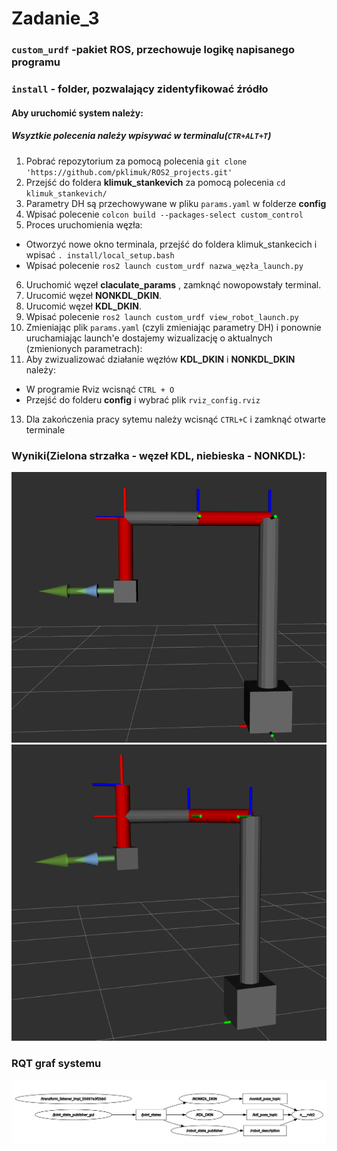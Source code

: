 # Zadanie_3

### `custom_urdf` -pakiet ROS, przechowuje logikę napisanego programu
### `install` - folder, pozwalający zidentyfikować źródło
#### Aby uruchomić system należy:
##### Wsyztkie polecenia należy wpisywać w terminalu(`CTR+ALT+T`)
1. Pobrać repozytorium za pomocą polecenia `git clone 'https://github.com/pklimuk/ROS2_projects.git'`
2. Przejść do foldera **klimuk_stankevich** za pomocą polecenia `cd klimuk_stankevich/`
3. Parametry DH są przechowywane w pliku `params.yaml` w folderze **config**
4. Wpisać polecenie `colcon build --packages-select custom_control`
5. Proces uruchomienia węzła:
  - Otworzyć nowe okno terminala, przejść do foldera klimuk_stankecich i wpisać `. install/local_setup.bash `
  - Wpisać polecenie `ros2 launch custom_urdf nazwa_węzła_launch.py` 
6. Uruchomić węzeł **claculate_params** , zamknąć nowopowstały terminal.
7. Urucomić węzeł **NONKDL_DKIN**.
8. Urucomić węzeł **KDL_DKIN**.
9. Wpisać polecenie `ros2 launch custom_urdf view_robot_launch.py `
10. Zmieniając plik `params.yaml` (czyli zmieniając parametry DH) i ponownie uruchamiając launch'e dostajemy wizualizację o aktualnych (zmienionych parametrach):
11. Aby zwizualizować działanie węzłów **KDL_DKIN** i **NONKDL_DKIN** należy:
  - W programie Rviz wcisnąć `CTRL + O`
  - Przejść do folderu **config** i wybrać plik `rviz_config.rviz`
13. Dla zakończenia pracy sytemu należy wcisnąć `CTRL+C` i zamknąć otwarte terminale

### Wyniki(Zielona strzałka - węzeł KDL, niebieska - NONKDL):
![arrows_1](./images/zad3/arrows_1.png)     ![arrows_2](./images/zad3/arrows_2.png)

### RQT graf systemu 
![rqt graph](./images/zad3/rqt_graph.png)

